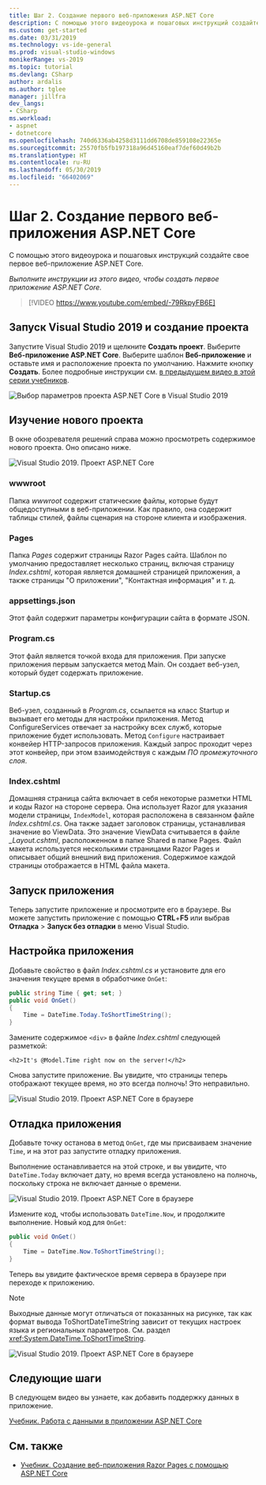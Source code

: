 ```yaml
---
title: Шаг 2. Создание первого веб-приложения ASP.NET Core
description: С помощью этого видеоурока и пошаговых инструкций создайте свое первое веб-приложение ASP.NET Core.
ms.custom: get-started
ms.date: 03/31/2019
ms.technology: vs-ide-general
ms.prod: visual-studio-windows
monikerRange: vs-2019
ms.topic: tutorial
ms.devlang: CSharp
author: ardalis
ms.author: tglee
manager: jillfra
dev_langs:
- CSharp
ms.workload:
- aspnet
- dotnetcore
ms.openlocfilehash: 740d6336ab4258d3111dd6708de859108e22365e
ms.sourcegitcommit: 25570fb5fb197318a96d45160eaf7def60d49b2b
ms.translationtype: HT
ms.contentlocale: ru-RU
ms.lasthandoff: 05/30/2019
ms.locfileid: "66402069"
---
```

# <a name="step-2-create-your-first-aspnet-core-web-app"></a>Шаг 2. Создание первого веб-приложения ASP.NET Core

С помощью этого видеоурока и пошаговых инструкций создайте свое первое веб-приложение ASP.NET Core.

_Выполните инструкции из этого видео, чтобы создать первое приложение ASP.NET Core._

> [!VIDEO https://www.youtube.com/embed/-79RkpyFB6E]

## <a name="start-visual-studio-2019-and-create-a-new-project"></a>Запуск Visual Studio 2019 и создание проекта

Запустите Visual Studio 2019 и щелкните **Создать проект**. Выберите **Веб-приложение ASP.NET Core**. Выберите шаблон **Веб-приложение** и оставьте имя и расположение проекта по умолчанию. Нажмите кнопку **Создать**. Более подробные инструкции см. [в предыдущем видео в этой серии учебников](tutorial-aspnet-core-ef-step-01.md).

![Выбор параметров проекта ASP.NET Core в Visual Studio 2019](media/vs-2019/vs2019-choose-aspnetcore-project.png)

## <a name="explore-the-new-project"></a>Изучение нового проекта

В окне обозревателя решений справа можно просмотреть содержимое нового проекта. Оно описано ниже.

![Visual Studio 2019. Проект ASP.NET Core](media/vs-2019/vs2019-solution-explorer.png)

### <a name="wwwroot"></a>wwwroot

Папка *wwwroot* содержит статические файлы, которые будут общедоступными в веб-приложении. Как правило, она содержит таблицы стилей, файлы сценария на стороне клиента и изображения.

### <a name="pages"></a>Pages

Папка *Pages* содержит страницы Razor Pages сайта. Шаблон по умолчанию предоставляет несколько страниц, включая страницу *Index.cshtml*, которая является домашней страницей приложения, а также страницы "О приложении", "Контактная информация" и т. д.

### <a name="appsettingsjson"></a>appsettings.json

Этот файл содержит параметры конфигурации сайта в формате JSON.

### <a name="programcs"></a>Program.cs

Этот файл является точкой входа для приложения. При запуске приложения первым запускается метод Main. Он создает веб-узел, который будет содержать приложение.

### <a name="startupcs"></a>Startup.cs

Веб-узел, созданный в *Program.cs*, ссылается на класс Startup и вызывает его методы для настройки приложения. Метод ConfigureServices отвечает за настройку всех служб, которые приложение будет использовать. Метод `Configure` настраивает конвейер HTTP-запросов приложения. Каждый запрос проходит через этот конвейер, при этом взаимодействуя с каждым *ПО промежуточного слоя*.

### <a name="indexcshtml"></a>Index.cshtml

Домашняя страница сайта включает в себя некоторые разметки HTML и коды Razor на стороне сервера. Она использует Razor для указания модели страницы, `IndexModel`, которая расположена в связанном файле *Index.cshtml.cs*. Она также задает заголовок страницы, устанавливая значение во ViewData. Это значение ViewData считывается в файле *\_Layout.cshtml*, расположенном в папке Shared в папке Pages. Файл макета используется несколькими страницами Razor Pages и описывает общий внешний вид приложения. Содержимое каждой страницы отображается в HTML файла макета.

## <a name="run-the-application"></a>Запуск приложения

Теперь запустите приложение и просмотрите его в браузере. Вы можете запустить приложение с помощью **CTRL**+**F5** или выбрав **Отладка** > **Запуск без отладки** в меню Visual Studio.

## <a name="customize-the-application"></a>Настройка приложения

Добавьте свойство в файл *Index.cshtml.cs* и установите для его значения текущее время в обработчике `OnGet`:

```csharp
public string Time { get; set; }
public void OnGet()
{
    Time = DateTime.Today.ToShortTimeString();
}
```

Замените содержимое `<div>` в файле *Index.cshtml* следующей разметкой:

```cshtml
<h2>It's @Model.Time right now on the server!</h2>
```

Снова запустите приложение. Вы увидите, что страницы теперь отображают текущее время, но это всегда полночь! Это неправильно.

![Visual Studio 2019. Проект ASP.NET Core в браузере](media/vs-2019/vs2019-app-in-browser.png)

## <a name="debug-the-application"></a>Отладка приложения

Добавьте точку останова в метод `OnGet`, где мы присваиваем значение `Time`, и на этот раз запустите отладку приложения.

Выполнение останавливается на этой строке, и вы увидите, что `DateTime.Today` включает дату, но время всегда установлено на полночь, поскольку строка не включает данные о времени. 

![Visual Studio 2019. Проект ASP.NET Core в браузере](media/vs-2019/vs2019-breakpoint.png)

Измените код, чтобы использовать `DateTime.Now`, и продолжите выполнение. Новый код для `OnGet`:

```csharp
public void OnGet()
{
    Time = DateTime.Now.ToShortTimeString();
}
```

Теперь вы увидите фактическое время сервера в браузере при переходе к приложению.

> [!NOTE]
> Выходные данные могут отличаться от показанных на рисунке, так как формат вывода ToShortDateTimeString зависит от текущих настроек языка и региональных параметров. См. раздел <xref:System.DateTime.ToShortTimeString>.

![Visual Studio 2019. Проект ASP.NET Core в браузере](media/vs-2019/vs2019-app-fixed-in-browser.png)

## <a name="next-steps"></a>Следующие шаги

В следующем видео вы узнаете, как добавить поддержку данных в приложение.

[Учебник. Работа с данными в приложении ASP.NET Core](tutorial-aspnet-core-ef-step-03.md)

## <a name="see-also"></a>См. также

- [Учебник. Создание веб-приложения Razor Pages с помощью ASP.NET Core](/aspnet/core/tutorials/razor-pages/?view=aspnetcore-2.1)
